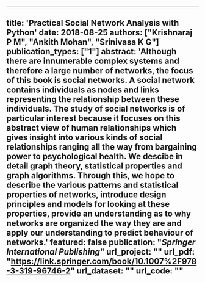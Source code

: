 
---
title: 'Practical Social Network Analysis with Python'
date: 2018-08-25
authors: ["Krishnaraj P M", "Ankith Mohan", "Srinivasa K G"]
publication_types: ["1"]
abstract: 'Although there are innumerable complex systems and therefore a large number of networks, the focus of this book is social networks. A social network contains individuals as nodes and links representing the relationship between these individuals. The study of social networks is of particular interest because it focuses on this abstract view of human relationships which gives insight into various kinds of social relationships ranging all the way from bargaining power to psychological health. We descibe in detail graph theory, statistical properties and graph algorithms. Through this, we hope to describe the various patterns and statistical properties of networks, introduce design principles and models for looking at these properties, provide an understanding as to why networks are organized the way they are and apply our understanding to predict behaviour of networks.'
featured: false
publication: "*Springer International Publishing*"
url_project: ""
url_pdf: "https://link.springer.com/book/10.1007%2F978-3-319-96746-2"
url_dataset: ""
url_code: ""
---